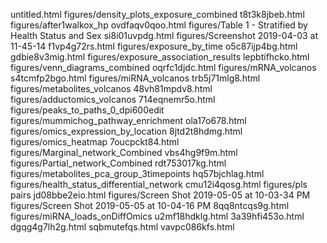 untitled.html
figures/density_plots_exposure_combined
t8t3k8jbeb.html
figures/after1walkox_hp
ovdfaqv0qoo.html
figures/Table 1 - Stratified by Health Status and Sex
si8i01uvpdg.html
figures/Screenshot 2019-04-03 at 11-45-14
f1vp4g72rs.html
figures/exposure_by_time
o5c87ijp4bg.html
gdbie8v3mig.html
figures/exposure_association_results
lepbtifhcko.html
figures/venn_diagrams_combined
oqrfc1djdc.html
figures/mRNA_volcanos
s4tcmfp2bgo.html
figures/miRNA_volcanos
trb5j71mlg8.html
figures/metabolites_volcanos
48vh81mpdv8.html
figures/adductomics_volcanos
714eqnemr5o.html
figures/peaks_to_paths_0_dpi600edit
figures/mummichog_pathway_enrichment
ola17o678.html
figures/omics_expression_by_location
8jtd2t8hdmg.html
figures/omics_heatmap
7oucpckt84.html
figures/Marginal_network_Combined
vbs4hg9f9m.html
figures/Partial_network_Combined
rdt753017kg.html
figures/metabolites_pca_group_3timepoints
hq57bjchlag.html
figures/health_status_differential_network
cmu12i4qosg.html
figures/pls pairs
jd08bbe2eio.html
figures/Screen Shot 2019-05-05 at 10-03-34 PM
figures/Screen Shot 2019-05-05 at 10-04-16 PM
8qq8ntcqs9g.html
figures/miRNA_loads_onDiffOmics
u2mf18hdklg.html
3a39hfi453o.html
dgqg4g7lh2g.html
sqbmutefqs.html
vavpc086kfs.html